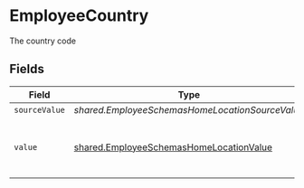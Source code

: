 # EmployeeCountry

The country code


## Fields

| Field                                                                                                     | Type                                                                                                      | Required                                                                                                  | Description                                                                                               | Example                                                                                                   |
| --------------------------------------------------------------------------------------------------------- | --------------------------------------------------------------------------------------------------------- | --------------------------------------------------------------------------------------------------------- | --------------------------------------------------------------------------------------------------------- | --------------------------------------------------------------------------------------------------------- |
| `sourceValue`                                                                                             | *shared.EmployeeSchemasHomeLocationSourceValue*                                                           | :heavy_minus_sign:                                                                                        | N/A                                                                                                       |                                                                                                           |
| `value`                                                                                                   | [shared.EmployeeSchemasHomeLocationValue](../../../sdk/models/shared/employeeschemashomelocationvalue.md) | :heavy_minus_sign:                                                                                        | The ISO3166-1 Alpha2 Code of the Country                                                                  | US                                                                                                        |